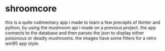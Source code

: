 # shroomcore
this is a quite rudimentary app i made to learn a few precepts of tkinter and python, by using the mushroom api i made on a previous project. the app connects to the database and then parses the json to display either poisonous or deadly mushrooms. the images have some filters for a retro win95 app style.
